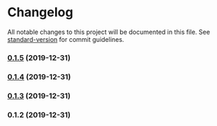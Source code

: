 # Changelog

All notable changes to this project will be documented in this file. See [standard-version](https://github.com/conventional-changelog/standard-version) for commit guidelines.

### [0.1.5](https://github.com/karoletrych/vue-cron-editor/compare/v0.1.4...v0.1.5) (2019-12-31)

### [0.1.4](https://github.com/karoletrych/vue-cron-editor/compare/v0.1.3...v0.1.4) (2019-12-31)

### [0.1.3](https://github.com/karoletrych/vue-cron-editor/compare/v0.1.2...v0.1.3) (2019-12-31)

### 0.1.2 (2019-12-31)
